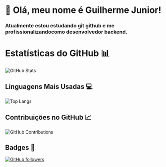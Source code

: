 # 👋 Olá, meu nome é Guilherme Junior!
### Atualmente estou estudando git github e me profissionalizandocomo desenvolvedor backend.







# Estatísticas do GitHub 📊

![GitHub Stats](https://github-readme-stats.vercel.app/api?username=Trampo-jpg&show_icons=true&theme=radical)

## Linguagens Mais Usadas 💻

![Top Langs](https://github-readme-stats.vercel.app/api/top-langs/?username=Trampo-jpg&layout=compact&theme=radical)

## Contribuições no GitHub 📈

![GitHub Contributions](https://github-readme-streak-stats.herokuapp.com/?user=Trampo-jpg&theme=radical)

## Badges 🏅

[![GitHub followers](https://img.shields.io/github/followers/Trampo-jpg?style=social)](https://github.com/Trampo-jpg)
